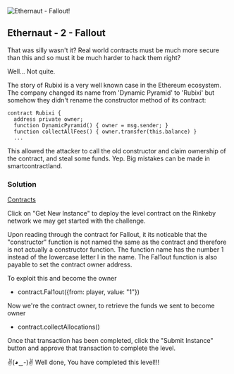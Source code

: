 ![Ethernaut - Fallout!](https://ethernaut.openzeppelin.com/imgs/BigLevel2.svg)

## Ethernaut - 2 - Fallout

That was silly wasn't it? Real world contracts must be much more secure than this and so must it be much harder to hack them right?

Well... Not quite.

The story of Rubixi is a very well known case in the Ethereum ecosystem. The company changed its name from 'Dynamic Pyramid' to 'Rubixi' but somehow they didn't rename the constructor method of its contract:
```
contract Rubixi {
  address private owner;
  function DynamicPyramid() { owner = msg.sender; }
  function collectAllFees() { owner.transfer(this.balance) }
  ...
```
This allowed the attacker to call the old constructor and claim ownership of the contract, and steal some funds. Yep. Big mistakes can be made in smartcontractland.

### Solution
[Contracts](./02-Fallout/)

Click on "Get New Instance" to deploy the level contract on the Rinkeby network we may get started with the challenge.

Upon reading through the contract for Fallout, it its noticable that the "constructor" function is not named the same as the contract and therefore is not actually a constructor function. The function name has the number 1 instead of the lowercase letter l in the name. The Fal1out function is also payable to set the contract owner address. 

To exploit this and become the owner
- contract.Fal1out({from: player, value: "1"})

Now we're the contract owner, to retrieve the funds we sent to become owner
- contract.collectAllocations()

Once that transaction has been completed, click the "Submit Instance" button and approve that transaction to complete the level.

✌(◕‿-)✌ Well done, You have completed this level!!!
